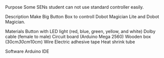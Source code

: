 Purpose
Some SENs student can not use standard controller easily.

Description
Make Big Button Box to controll Dobot Magician Lite and Dobot Magician.

Materials
Button with LED light (red, blue, green, yellow, and white)
Dolby cable (female to male)
Circuit board (Arduino Mega 2560)
Wooden box (30cm*30cm*10cm)
Wire
Electric adhesive tape
Heat shrink tube

Software
Arduino IDE
